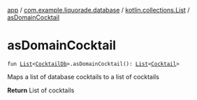 [app](../../index.md) / [com.example.liquorade.database](../index.md) / [kotlin.collections.List](index.md) / [asDomainCocktail](./as-domain-cocktail.md)

# asDomainCocktail

`fun `[`List`](https://kotlinlang.org/api/latest/jvm/stdlib/kotlin.collections/-list/index.html)`<`[`CocktailDb`](../-cocktail-db/index.md)`>.asDomainCocktail(): `[`List`](https://kotlinlang.org/api/latest/jvm/stdlib/kotlin.collections/-list/index.html)`<`[`Cocktail`](../../com.example.liquorade.domain/-cocktail/index.md)`>`

Maps a list of database cocktails to a list of cocktails

**Return**
List of cocktails

